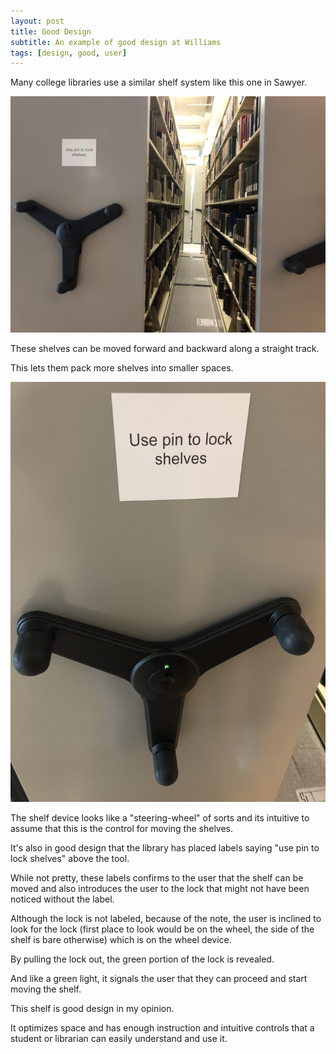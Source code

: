 ```yaml
---
layout: post
title: Good Design 
subtitle: An example of good design at Williams
tags: [design, good, user]
---
```


Many college libraries use a similar shelf system like this one in Sawyer. 

![Shelf View 1](/img/gd2.jpeg)

These shelves can be moved forward and backward along a straight track. 

This lets them pack more shelves into smaller spaces. 

![Shelf View 2](/img/gd1.jpeg)

The shelf device looks like a "steering-wheel" of sorts and its intuitive to assume that this is the control for moving the shelves. 

It's also in good design that the library has placed labels saying "use pin to lock shelves" above the tool. 

While not pretty, these labels confirms to the user that the shelf can be moved and also introduces the user to the lock that might not have been noticed without the label. 

Although the lock is not labeled, because of the note, the user is inclined to look for the lock (first place to look would be on the wheel, the side of the shelf is bare otherwise) which is on the wheel device. 

By pulling the lock out, the green portion of the lock is revealed.

And like a green light, it signals the user that they can proceed and start moving the shelf. 

This shelf is good design in my opinion. 

It optimizes space and has enough instruction and intuitive controls that a student or librarian can easily understand and use it. 
